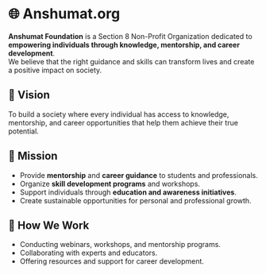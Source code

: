 # 🌐 Anshumat.org

**Anshumat Foundation** is a Section 8 Non-Profit Organization dedicated to **empowering individuals through knowledge, mentorship, and career development**.  
We believe that the right guidance and skills can transform lives and create a positive impact on society.  

## 🎯 Vision
To build a society where every individual has access to knowledge, mentorship, and career opportunities that help them achieve their true potential.  

## 🚀 Mission
- Provide **mentorship** and **career guidance** to students and professionals.  
- Organize **skill development programs** and workshops.  
- Support individuals through **education and awareness initiatives**.  
- Create sustainable opportunities for personal and professional growth.  

## 🤝 How We Work
- Conducting webinars, workshops, and mentorship programs.  
- Collaborating with experts and educators.  
- Offering resources and support for career development.  
